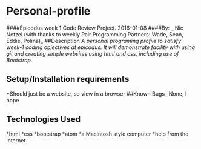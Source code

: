 # Personal-profile
####Epicodus week 1 Code Review Project. 2016-01-08
####By: _ Nic Netzel  (with thanks to weekly Pair Programming Partners: Wade, Sean, Eddie, Polina)_
##Description
_A personal programing profile to satisfy week-1 coding objectives at epicodus. It will demonstrate facility with using git and creating simple websites using html and css, including use of Bootstrap._
## Setup/Installation requirements
*Should just be a website, so view in a browser
##Known Bugs
_None, I hope
## Technologies Used
*html
*css
*bootstrap
*atom
*a Macintosh style computer
*help from the internet


